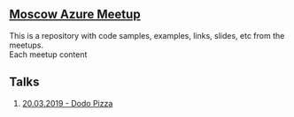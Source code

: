 ## [Moscow Azure Meetup](https://www.meetup.com/Moscow-Cloud-Computing-Meetup/)

This is a repository with code samples, examples, links, slides, etc from the meetups.  
Each meetup content 


## Talks

1. [20.03.2019 - Dodo Pizza](20.03.2019)